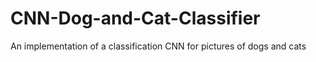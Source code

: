 # CNN-Dog-and-Cat-Classifier
An implementation of a classification CNN for pictures of dogs and cats
